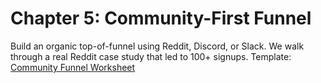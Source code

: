 # Chapter 5: Community-First Funnel

Build an organic top-of-funnel using Reddit, Discord, or Slack.
We walk through a real Reddit case study that led to 100+ signups.
Template: [Community Funnel Worksheet](../../templates/acquisition/community-first-funnel.xlsx)
